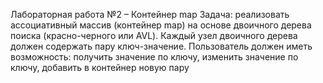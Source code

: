 Лабораторная работа №2 – Контейнер map
Задача: реализовать ассоциативный массив (контейнер map) на основе
двоичного дерева поиска (красно-черного или AVL). Каждый узел двоичного
дерева должен содержать пару ключ-значение. Пользователь должен иметь
возможность: получить значение по ключу, изменить значение по ключу, добавить в контейнер новую пару
